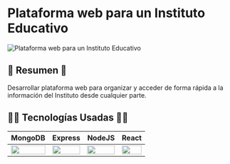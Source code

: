 # Plataforma web para un Instituto Educativo

![Plataforma web para un Instituto Educativo](https://www.ipf.edu.ar/img/logo_institucional.jpg)

## 📜 Resumen 📜

Desarrollar plataforma web para organizar y acceder de forma rápida a la información del Instituto desde cualquier parte.

## 👨‍💻 Tecnologías Usadas 👨‍💻

<table>
  <thead>
    <tr>
      <th>MongoDB</th>
      <th>Express</th>
      <th>NodeJS</th>
      <th>React</th>
    </tr>
  </thead>
  <tbody>
    <tr>
      <td>
        <img src="https://img.icons8.com/color/452/mongodb.png" width="100%" />
      </td>
      <td>
        <img src="https://img.icons8.com/fluency/452/express-js.png" width="100%" />
      </td>
      <td>
        <img
          src="https://img.icons8.com/fluency/452/node-js.png" width="100%" />
      </td>
      <td>
        <img src="https://img.icons8.com/color/452/react-native.png" width="100%" />
      </td>
    </tr>
  </tbody>
</table>


